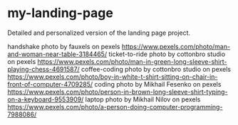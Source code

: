 # my-landing-page
Detailed and personalized version of the landing page project.

handshake photo by fauxels on pexels https://www.pexels.com/photo/man-and-woman-near-table-3184465/
ticket-to-ride photo by cottonbro studio on pexels https://www.pexels.com/photo/man-in-green-long-sleeve-shirt-playing-chess-4691587/
coffee-coding photo by cottonbro studio on pexels https://www.pexels.com/photo/boy-in-white-t-shirt-sitting-on-chair-in-front-of-computer-4709285/
coding photo by Mikhail Fesenko on pexels https://www.pexels.com/photo/person-in-brown-long-sleeve-shirt-typing-on-a-keyboard-9553909/
laptop photo by Mikhail Nilov on pexels https://www.pexels.com/photo/a-person-doing-computer-programming-7988086/
